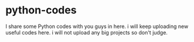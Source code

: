 # python-codes
I share some Python codes with you guys in here.
i will keep uploading new useful codes here. i will not upload any big projects so don't judge. 

